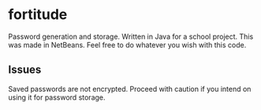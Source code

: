 # fortitude
Password generation and storage. Written in Java for a school project.
This was made in NetBeans. Feel free to do whatever you wish with this code.

## Issues
Saved passwords are not encrypted. Proceed with caution if you intend on using it for password storage.
